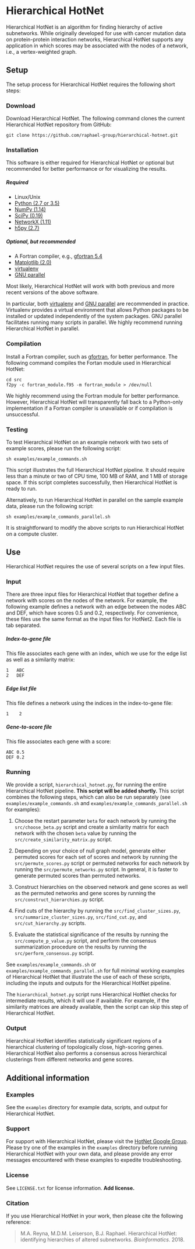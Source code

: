 Hierarchical HotNet
=======================

Hierarchical HotNet is an algorithm for finding hierarchy of active subnetworks.  While originally developed for use with cancer mutation data on protein-protein interaction networks, Hierarchical HotNet supports any application in which scores may be associated with the nodes of a network, i.e., a vertex-weighted graph.

Setup
------------------------
The setup process for Hierarchical HotNet requires the following short steps:

### Download
Download Hierarchical HotNet.  The following command clones the current Hierarchical HotNet repository from GitHub:

    git clone https://github.com/raphael-group/hierarchical-hotnet.git

### Installation
This software is either required for Hierarchical HotNet or optional but recommended for better performance or for visualizing the results.

##### Required
* Linux/Unix
* [Python (2.7 or 3.5)](http://python.org/)
* [NumPy (1.14)](http://www.numpy.org/)
* [SciPy (0.19)](http://www.scipy.org/)
* [NetworkX (1.11)](http://networkx.github.io/)
* [h5py (2.7)](http://www.h5py.org/)

##### Optional, but recommended
* A Fortran compiler, e.g., [gfortran 5.4](https://gcc.gnu.org/wiki/GFortran)
* [Matplotlib (2.0)](http://matplotlib.org/)
* [virtualenv](https://virtualenv.pypa.io/en/stable/)
* [GNU parallel](https://www.gnu.org/software/parallel/)

Most likely, Hierarchical HotNet will work with both previous and more recent versions of the above software.

In particular, both [virtualenv](https://virtualenv.pypa.io/en/stable/) and [GNU parallel](https://www.gnu.org/software/parallel/) are recommended in practice.  Virtualenv provides a virtual environment that allows Python packages to be installed or updated independently of the system packages.  GNU parallel facilitates running many scripts in parallel.  We highly recommend running Hierarchical HotNet in parallel.

### Compilation
Install a Fortran compiler, such as [gfortran](https://gcc.gnu.org/wiki/GFortran), for better performance.  The following command compiles the Fortan module used in Hierarchical HotNet:

    cd src
    f2py -c fortran_module.f95 -m fortran_module > /dev/null

We highly recommend using the Fortran module for better performance.  However, Hierarchical HotNet will transparently fall back to a Python-only implementation if a Fortran compiler is unavailable or if compilation is unsuccessful.

### Testing
To test Hierarchical HotNet on an example network with two sets of example scores, please run the following script:

    sh examples/example_commands.sh

This script illustrates the full Hierarchical HotNet pipeline.  It should require less than a minute or two of CPU time, 100 MB of RAM, and 1 MB of storage space.  If this script completes successfully, then Hierarchical HotNet is ready to run.

Alternatively, to run Hierarchical HotNet in parallel on the sample example data, please run the following script:

    sh examples/example_commands_parallel.sh

It is straightforward to modify the above scripts to run Hierarchical HotNet on a compute cluster.

Use
----------------
Hierarchical HotNet requires the use of several scripts on a few input files.

### Input
There are three input files for Hierarchical HotNet that together define a network with scores on the nodes of the network.  For example, the following example defines a network with an edge between the nodes ABC and DEF, which have scores 0.5 and 0.2, respectively.  For convenience, these files use the same format as the input files for HotNet2.  Each file is tab separated.

##### Index-to-gene file
This file associates each gene with an index, which we use for the edge list as well as a similarity matrix:

    1   ABC
    2   DEF

##### Edge list file
This file defines a network using the indices in the index-to-gene file:

    1    2

##### Gene-to-score file
This file associates each gene with a score:

    ABC 0.5
    DEF 0.2

### Running
We provide a script, `hierarchical_hotnet.py`, for running the entire Hierarchical HotNet pipeline.  **This script will be added shortly.**  This script combines the following steps, which can also be run separately (see `examples/example_commands.sh` and `examples/example_commands_parallel.sh` for examples):

1. Choose the restart parameter `beta` for each network by running the `src/choose_beta.py` script and create a similarity matrix for each network with the chosen `beta` value by running the `src/create_similarity_matrix.py` script.

2. Depending on your choice of null graph model, generate either permuted scores for each set of scores and network by running the `src/permute_scores.py` script or permuted networks for each network by running the `src/permute_networks.py` script.  In general, it is faster to generate permuted scores than permuted networks.

3. Construct hierarchies on the observed network and gene scores as well as the permuted networks and gene scores by running the `src/construct_hierarchies.py` script.

4. Find cuts of the hierarchy by running the `src/find_cluster_sizes.py`, `src/summarize_cluster_sizes.py`, `src/find_cut.py`, and `src/cut_hierarchy.py` scripts.

5. Evaluate the statistical significance of the results by running the `src/compute_p_value.py` script, and perform the consensus summarization procedure on the results by running the `src/perform_consensus.py` script.

See `examples/example_commands.sh` or `examples/example_commands_parallel.sh` for full minimal working examples of Hierarchical HotNet that illustrate the use of each of these scripts, including the inputs and outputs for the Hierarchical HotNet pipeline.

The `hierarchical_hotnet.py` script runs Hierarchical HotNet checks for intermediate results, which it will use if available.  For example, if the similarity matrices are already available, then the script can skip this step of Hierarchical HotNet.

### Output
Hierarchical HotNet identifies statistically significant regions of a hierarchical clustering of topologically close, high-scoring genes.  Hierarchical HotNet also performs a consensus across hierarchical clusterings from different networks and gene scores.

Additional information
----------------

### Examples
See the `examples` directory for example data, scripts, and output for Hierarchical HotNet.

### Support
For support with Hierarchical HotNet, please visit the [HotNet Google Group](https://groups.google.com/forum/#!forum/hotnet-users).  Please try one of the examples in the `examples` directory before running Hierarchical HotNet with your own data, and please provide any error messages encountered with these examples to expedite troubleshooting.

### License
See `LICENSE.txt` for license information.  **Add license.**

### Citation
If you use Hierarchical HotNet in your work, then please cite the following reference:

> M.A. Reyna, M.D.M. Leiserson, B.J. Raphael. Hierarchical HotNet: identifying hierarchies of altered subnetworks. *Bioinformatics*.  2018.
